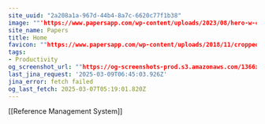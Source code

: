 ```yaml
---
site_uuid: "2a208a1a-967d-44b4-8a7c-6620c77f1b38"
image: ""'https://www.papersapp.com/wp-content/uploads/2023/08/hero-w-character.svg'""
site_name: Papers
title: Home
favicon: ""https://www.papersapp.com/wp-content/uploads/2018/11/cropped-readucbe-icon-192x192.png""
tags:
- Productivity
og_screenshot_url: ""https://og-screenshots-prod.s3.amazonaws.com/1366x768/80/false/4fa86a72a87240259d4d884f80ce80162b781d03727156454811c31c1aa2125d.jpeg""
last_jina_request: '2025-03-09T06:45:03.926Z'
jina_error: fetch failed
og_last_fetch: 2025-03-07T05:19:01.820Z
---
```

[[Reference Management System]]

